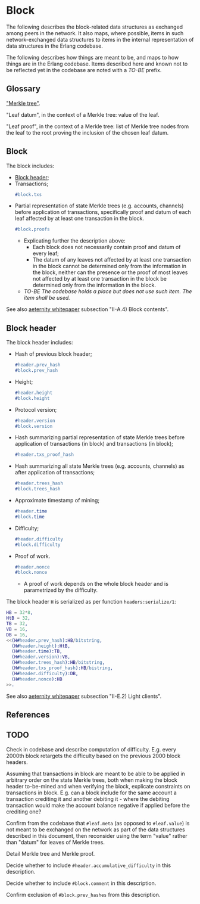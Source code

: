 # Block

The following describes the block-related data structures as exchanged
among peers in the network.  It also maps, where possible, items in
such network-exchanged data structures to items in the internal
representation of data structures in the Erlang codebase.

The following describes how things are meant to be, and maps to how
things are in the Erlang codebase.  Items described here and known not
to be reflected yet in the codebase are noted with a *TO-BE* prefix.

## Glossary

["Merkle tree"](https://en.wikipedia.org/wiki/Merkle_tree).

"Leaf datum", in the context of a Merkle tree: value of the leaf.

"Leaf proof", in the context of a Merkle tree: list of Merkle tree
nodes from the leaf to the root proving the inclusion of the chosen
leaf datum.

## Block

The block includes:
* [Block header](#block-header);
* Transactions;
  ```erlang
  #block.txs
  ```
* Partial representation of state Merkle trees (e.g. accounts,
  channels) before application of transactions, specifically proof and
  datum of each leaf affected by at least one transaction in the
  block.
  ```erlang
  #block.proofs
  ```
  * Explicating further the description above:
    * Each block does not necessarily contain proof and datum of every
      leaf;
    * The datum of any leaves not affected by at least one transaction
      in the block cannot be determined only from the information in
      the block, neither can the presence or the proof of most leaves
      not affected by at least one transaction in the block be
      determined only from the information in the block.
  * *TO-BE The codebase holds a place but does not use such item.  The item shall be used.*

See also [aeternity whitepaper] subsection "II-A.4) Block contents".

## Block header

The block header includes:
* Hash of previous block header;
  ```erlang
  #header.prev_hash
  #block.prev_hash
  ```
* Height;
  ```erlang
  #header.height
  #block.height
  ```
* Protocol version;
  ```erlang
  #header.version
  #block.version
  ```
* Hash summarizing partial representation of state Merkle trees before
  application of transactions (in block) and transactions (in block);
  ```erlang
  #header.txs_proof_hash
  ```
* Hash summarizing all state Merkle trees (e.g. accounts, channels) as
  after application of transactions;
  ```erlang
  #header.trees_hash
  #block.trees_hash
  ```
* Approximate timestamp of mining;
  ```erlang
  #header.time
  #block.time
  ```
* Difficulty;
  ```erlang
  #header.difficulty
  #block.difficulty
  ```
* Proof of work.
  ```erlang
  #header.nonce
  #block.nonce
  ```
  * A proof of work depends on the whole block header and is
    parametrized by the difficulty.

The block header `H` is serialized as per function
`headers:serialize/1`:

```erlang
HB = 32*8,
HtB = 32,
TB = 32,
VB = 16,
DB = 16,
<<(H#header.prev_hash):HB/bitstring,
  (H#header.height):HtB,
  (H#header.time):TB,
  (H#header.version):VB,
  (H#header.trees_hash):HB/bitstring,
  (H#header.txs_proof_hash):HB/bistring,
  (H#header.difficulty):DB,
  (H#header.nonce):HB
>>.
```

See also [aeternity whitepaper] subsection "II-E.2) Light clients".

## References

[aeternity whitepaper]: https://blockchain.aeternity.com/%C3%A6ternity-blockchain-whitepaper.pdf

## TODO

Check in codebase and describe computation of difficulty. E.g. every 2000th block retargets the difficulty based on the previous 2000 block headers.

Assuming that transactions in block are meant to be able to be applied in arbitrary order on the state Merkle trees, both when making the block header to-be-mined and when verifying the block, explicate constraints on transactions in block. E.g. can a block include for the same account a transaction crediting it and another debiting it - where the debiting transaction would make the account balance negative if applied before the crediting one?

Confirm from the codebase that `#leaf.meta` (as opposed to `#leaf.value`) is not meant to be exchanged on the network as part of the data structures described in this document, then reconsider using the term "value" rather than "datum" for leaves of Merkle trees.

Detail Merkle tree and Merkle proof.

Decide whether to include `#header.accumulative_difficulty` in this description.

Decide whether to include `#block.comment` in this description.

Confirm exclusion of `#block.prev_hashes` from this description.
